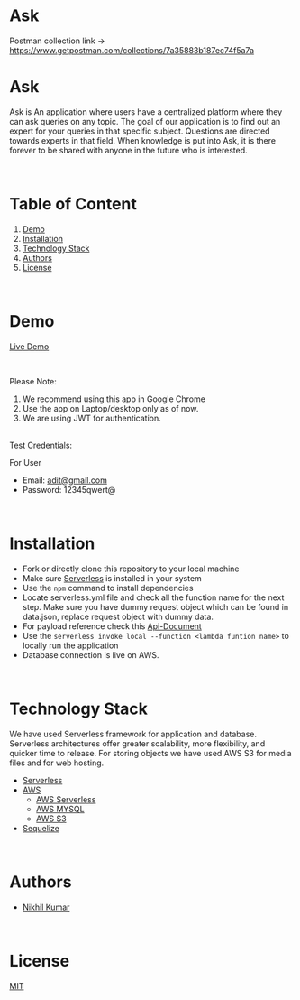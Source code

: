 # Ask

Postman collection link
-> https://www.getpostman.com/collections/7a35883b187ec74f5a7a

# Ask

Ask is An application where users have a centralized platform where they can ask queries on any topic. The goal of our application is to find out an expert for your queries in that specific subject. Questions are directed towards experts in that field. When knowledge is put into Ask, it is there forever to be shared with anyone in the future who is interested.

<br/>

# Table of Content

1. [Demo](#demo)
2. [Installation](#installation)
3. [Technology Stack](#technology-stack)
4. [Authors](#authors)
5. [License](#license)

<br/>

# Demo

[Live Demo](http://n7-eplison.s3-website.ap-south-1.amazonaws.com/)

<br/>

Please Note:

1. We recommend using this app in Google Chrome
2. Use the app on Laptop/desktop only as of now.
3. We are using JWT for authentication.

<br/>
Test Credentials:

For User

- Email: adit@gmail.com
- Password: 12345qwert@

<br/>

# Installation

- Fork or directly clone this repository to your local machine
- Make sure [Serverless](https://www.serverless.com/framework/docs/getting-started) is installed in your system
- Use the `npm` command to install dependencies
- Locate serverless.yml file and check all the function name for the next step. Make sure you have dummy request object which can be found in data.json, replace request object with dummy data.
- For payload reference check this [Api-Document](https://go.postman.co/workspace/My-Workspace~32d66cca-ddd9-4314-88c9-a44796f696f0/collection/9042497-505643eb-da78-4657-befe-d5df6690c338)
- Use the `serverless invoke local --function <lambda funtion name>` to locally run the application
- Database connection is live on AWS.

<br/>

# Technology Stack

We have used Serverless framework for application and database. Serverless architectures offer greater scalability, more flexibility, and quicker time to release. For storing objects we have used AWS S3 for media files and for web hosting.

- [Serverless](https://www.serverless.com/)
- [AWS](https://aws.amazon.com/)
  - [AWS Serverless](https://aws.amazon.com/serverless/)
  - [AWS MYSQL](https://aws.amazon.com/rds/mysql/)
  - [AWS S3](https://aws.amazon.com/s3/)
- [Sequelize](https://sequelize.org/)

<br/>

# Authors

- [Nikhil Kumar](https://github.com/nk900600)

<br/>

# License

[MIT](https://opensource.org/licenses/MIT)
